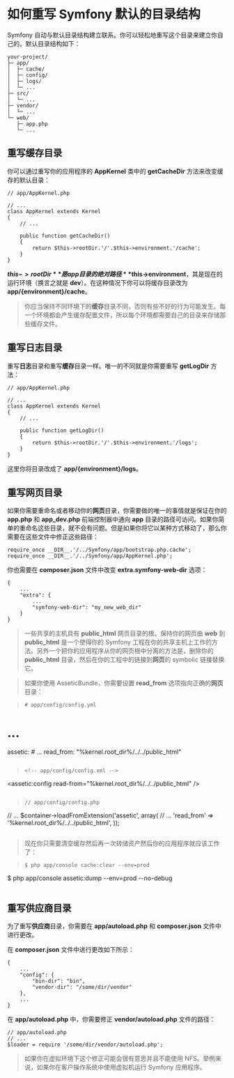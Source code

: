 # 如何重写 Symfony 默认的目录结构

Symfony 自动与默认目录结构建立联系。你可以轻松地重写这个目录来建立你自己的。默认目录结构如下：  

```
your-project/
├─ app/
│  ├─ cache/
│  ├─ config/
│  ├─ logs/
│  └─ ...
├─ src/
│  └─ ...
├─ vendor/
│  └─ ...
└─ web/
   ├─ app.php
   └─ ...
```  

## 重写缓存目录
你可以通过重写你的应用程序的 **AppKernel** 类中的 **getCacheDir** 方法来改变缓存的默认目录：  

```
// app/AppKernel.php

// ...
class AppKernel extends Kernel
{
    // ...

    public function getCacheDir()
    {
        return $this->rootDir.'/'.$this->environment.'/cache';
    }
}
```  

**$this->rootDir** 是 app 目录的绝对路径 **$this->environment**，其是现在的运行环境（换言之就是 **dev**）。在这种情况下你可以将缓存目录改为 **app/{environment}/cache**。  

> 你应当保持不同环境下的**缓存**目录不同，否则有些不好的行为可能发生。每一个环境都会产生缓存配置文件，所以每个环境都需要自己的目录来存储那些缓存文件。  

## 重写日志目录

重写**日志**目录和重写**缓存**目录一样。唯一的不同就是你需要重写 **getLogDir** 方法：  

```
// app/AppKernel.php

// ...
class AppKernel extends Kernel
{
    // ...

    public function getLogDir()
    {
        return $this->rootDir.'/'.$this->environment.'/logs';
    }
}
```  

这里你将目录改成了 **app/{environment}/logs**。  

## 重写网页目录

如果你需要重命名或者移动你的**网页**目录，你需要做的唯一的事情就是保证在你的 **app.php** 和 **app_dev.php** 前端控制器中通向 **app** 目录的路径可访问。如果你简单的重命名这些目录，就不会有问题。但是如果你将它以某种方式移动了，那么你需要在这些文件中修正这些路径：  

```
require_once __DIR__.'/../Symfony/app/bootstrap.php.cache';
require_once __DIR__.'/../Symfony/app/AppKernel.php';
```  

你也需要在 **composer.json** 文件中改变 **extra.symfony-web-dir** 选项：  

```
{
    ...
    "extra": {
        ...
        "symfony-web-dir": "my_new_web_dir"
    }
}
```  

> 一些共享的主机具有 **public_html** 网页目录的根。保持你的网页由 **web** 到 **public_html** 是一个使得你的 Symfony 工程在你的共享主机上工作的方法。另外一个把你的应用程序从你的网页根中分离的方法是，删除你的 **public_html** 目录，然后在你的工程中的链接到**网页**的 symbolic 链接替换它。

> 如果你使用 AsseticBundle，你需要设置 **read_from** 选项指向正确的**网页**目录：  

>```
># app/config/config.yml
 # ...
assetic:
    # ...
    read_from: "%kernel.root_dir%/../../public_html"
>```  

>```
><!-- app/config/config.xml -->
<!-- ... -->
<assetic:config read-from="%kernel.root_dir%/../../public_html" />
>```  

>```
>// app/config/config.php
 // ...
 $container->loadFromExtension('assetic', array(
     // ...
     'read_from' => '%kernel.root_dir%/../../public_html',
 ));
>```

> 现在你只需要清空缓存然后再一次转储资产然后你的应用程序就应该工作了：

>```
>$ php app/console cache:clear --env=prod
$ php app/console assetic:dump --env=prod --no-debug
>```  

## 重写供应商目录

为了重写**供应商**目录，你需要在 **app/autoload.php** 和 **composer.json** 文件中进行更改。  

在 **composer.json** 文件中进行更改如下所示：  

```
{
    ...
    "config": {
        "bin-dir": "bin",
        "vendor-dir": "/some/dir/vendor"
    },
    ...
}
```  

在 **app/autoload.php** 中，你需要修正 **vendor/autoload.php** 文件的路径：  

```
// app/autoload.php
// ...
$loader = require '/some/dir/vendor/autoload.php';
```  

> 如果你在虚拟环境下这个修正可能会很有意思并且不能使用 NFS。举例来说，如果你在客户操作系统中使用虚拟机运行 Symfony 应用程序。